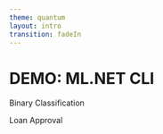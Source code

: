 ```yaml
---
theme: quantum
layout: intro
transition: fadeIn
---
```


# DEMO: ML.NET CLI
Binary Classification

Loan Approval